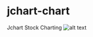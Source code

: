 # jchart-chart
Jchart Stock Charting
![alt text](https://github.com/jchart/jchart-chart/blob/master/images/jchart_logo.gif "Jchart Logo")
